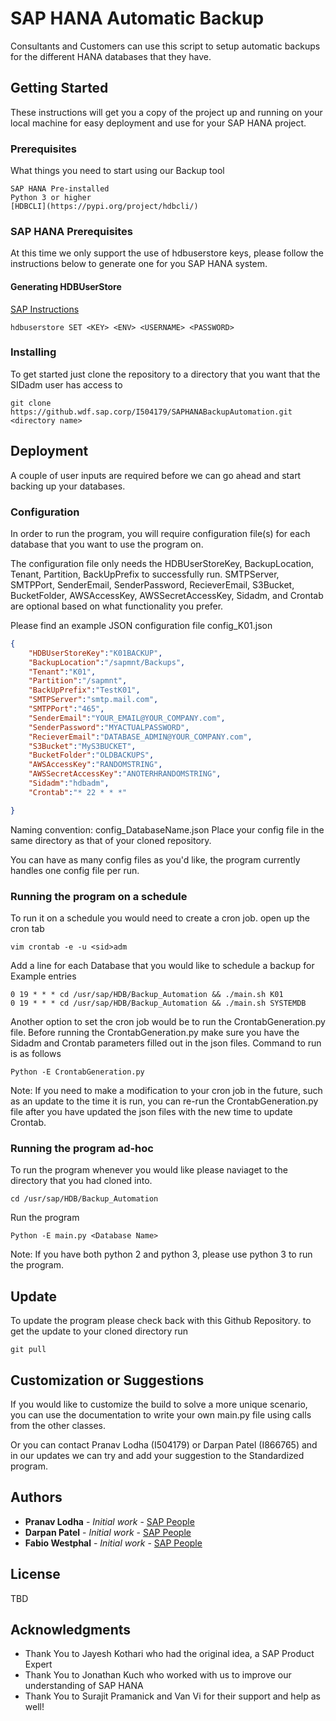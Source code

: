 # SAP HANA Automatic Backup 

Consultants and Customers can use this script to setup automatic backups for the different HANA databases that they have.

## Getting Started

These instructions will get you a copy of the project up and running on your local machine for easy deployment and use for your SAP HANA project.

### Prerequisites

What things you need to start using our Backup tool

```
SAP HANA Pre-installed
Python 3 or higher
[HDBCLI](https://pypi.org/project/hdbcli/)
```

### SAP HANA Prerequisites

At this time we only support the use of hdbuserstore keys, please follow the instructions below to generate one for you SAP HANA system. 

#### Generating HDBUserStore

[SAP Instructions](https://help.sap.com/viewer/b3ee5778bc2e4a089d3299b82ec762a7/2.0.00/en-US/ddbdd66b632d4fe7b3c2e0e6e341e222.html)
```
hdbuserstore SET <KEY> <ENV> <USERNAME> <PASSWORD>
```

### Installing

To get started just clone the repository to a directory that you want that the SIDadm user has access to

```
git clone https://github.wdf.sap.corp/I504179/SAPHANABackupAutomation.git <directory name>
```

## Deployment

A couple of user inputs are required before we can go ahead and start backing up your databases.

### Configuration
In order to run the program, you will require configuration file(s) for each database that you want to use the program on. 

The configuration file only needs the HDBUserStoreKey, BackupLocation, Tenant, Partition, BackUpPrefix to successfully run. 
SMTPServer, SMTPPort, SenderEmail, SenderPassword, RecieverEmail, S3Bucket, BucketFolder, AWSAccessKey, AWSSecretAccessKey, Sidadm, and Crontab are optional based on what functionality you prefer. 

Please find an example JSON configuration file config_K01.json
```json
{
	"HDBUserStoreKey":"K01BACKUP",
	"BackupLocation":"/sapmnt/Backups",
	"Tenant":"K01",
	"Partition":"/sapmnt",
	"BackUpPrefix":"TestK01",
	"SMTPServer":"smtp.mail.com",
	"SMTPPort":"465",
	"SenderEmail":"YOUR_EMAIL@YOUR_COMPANY.com",
	"SenderPassword":"MYACTUALPASSWORD",
	"RecieverEmail":"DATABASE_ADMIN@YOUR_COMPANY.com",
	"S3Bucket":"MyS3BUCKET",
	"BucketFolder":"OLDBACKUPS",
	"AWSAccessKey":"RANDOMSTRING",
	"AWSSecretAccessKey":"ANOTERHRANDOMSTRING",
	"Sidadm":"hdbadm",
	"Crontab":"* 22 * * *"

}

```

Naming convention: config_DatabaseName.json
Place your config file in the same directory as that of your cloned repository.

You can have as many config files as you'd like, the program currently handles one config file per run. 

### Running the program on a schedule
To run it on a schedule you would need to create a cron job.
open up the cron tab
```
vim crontab -e -u <sid>adm
```

Add a line for each Database that you would like to schedule a backup for
Example entries
```
0 19 * * * cd /usr/sap/HDB/Backup_Automation && ./main.sh K01
0 19 * * * cd /usr/sap/HDB/Backup_Automation && ./main.sh SYSTEMDB
```

Another option to set the cron job would be to run the CrontabGeneration.py file. 
Before running the CrontabGeneration.py make sure you have the Sidadm and Crontab parameters filled out in the json files. 
Command to run is as follows
```
Python -E CrontabGeneration.py
```
Note: If you need to make a modification to your cron job in the future, such as an update to the time it is run, 
you can re-run the CrontabGeneration.py file after you have updated the json files with the new time to update Crontab.

### Running the program ad-hoc
To run the program whenever you would like please naviaget to the directory that you had cloned into. 
```
cd /usr/sap/HDB/Backup_Automation
```

Run the program
```
Python -E main.py <Database Name>
```

Note: If you have both python 2 and python 3, please use python 3 to run the program.

## Update
To update the program please check back with this Github Repository. 
to get the update to your cloned directory run 
```
git pull
```

## Customization or Suggestions
If you would like to customize the build to solve a more unique scenario, you can use the documentation to write your own main.py file using calls from the other classes. 

Or you can contact Pranav Lodha (I504179) or Darpan Patel (I866765) and in our updates we can try and add your suggestion to the Standardized program. 

## Authors

* **Pranav Lodha** - *Initial work* - [SAP People](https://people.wdf.sap.corp/profiles/I504179)
* **Darpan Patel** - *Initial work* - [SAP People](https://people.wdf.sap.corp/profiles/I866765)
* **Fabio Westphal** - *Initial work* - [SAP People](https://people.wdf.sap.corp/profiles/D070532)

## License

TBD

## Acknowledgments

* Thank You to Jayesh Kothari who had the original idea, a SAP Product Expert
* Thank You to Jonathan Kuch who worked with us to improve our understanding of SAP HANA
* Thank You to Surajit Pramanick and Van Vi for their support and help as well!
